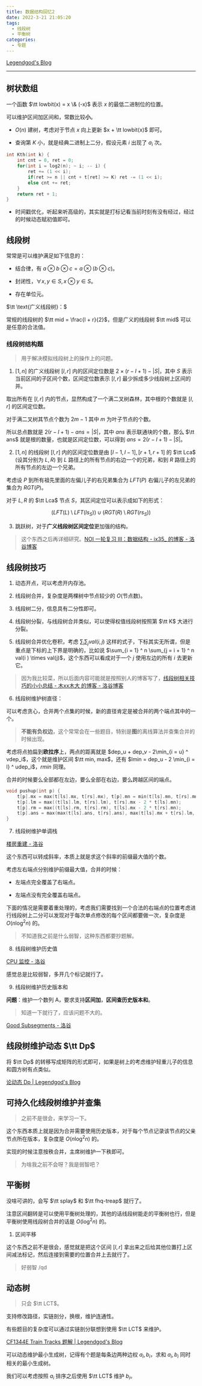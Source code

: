 ```yaml
---
title: 数据结构回忆2
date: 2022-3-21 21:05:20
tags:
  - 线段树
  - 平衡树
categories:
  - 专题
---
```


[Legendgod's Blog](https://legendgod.ml/)

---

## 树状数组

一个函数 $\tt lowbit(x) = x \& (-x)$ 表示 $x$ 的最低二进制位的位置。

可以维护区间加区间和，常数比较**小**。

- $O(n)$ 建树，考虑对于节点 $x$ 向上更新 $x + \tt lowbit(x)$ 即可。

- 查询第 $K$ 小，就是经典二进制上二分，假设元素 $i$ 出现了 $a_i$ 次。

```cpp
int Kth(int k) {
    int cnt = 0, ret = 0;
    for(int i = log2(n); ~ i; -- i) {
        ret += (1 << i);
        if(ret >= n || cnt + t[ret] >= K) ret -= (1 << i);
        else cnt += ret;
    }
    return ret + 1;
}
```

- 时间戳优化，听起来听高级的，其实就是打标记看当前时刻有没有经过，经过的时候动态赋初值即可。

## 线段树

常常是可以维护满足如下信息的：

- 结合律，有 $a \otimes b \otimes c = a \otimes (b \otimes c)$。

- 封闭性，$\forall x, y \in S, x \otimes y \in S$。

- 存在单位元。

$\tt \text{广义线段树}：$

常规的线段树的 $\tt mid = \frac{l + r}{2}$，但是广义的线段树 $\tt mid$ 可以是任意的合法值。

### 线段树结构题

> 用于解决模拟线段树上的操作上的问题。

1. $[1, n]$ 的广义线段树 $[l, r]$ 内的区间定位数是 $2 \times (r - l+ 1) - |S|$，其中 $S$ 表示当前区间的子区间个数，区间定位数表示 $[l, r]$ 最少拆成多少线段树上区间的并。

取出所有在 $[l, r]$ 内的节点，显然构成了一个满二叉树森林，其中根的个数就是 $[l, r]$ 的区间定位数。

对于满二叉树其节点个数为 $2m -1$ 其中 $m$ 为叶子节点的个数。

所以总点数就是 $2(r - l + 1)  - ans = |S|$，其中 $ans$ 表示联通块的个数，那么 $\tt ans$ 就是根的数量，也就是区间定位数，可以得到 $ans = 2(r - l + 1) - |S|$。

2. $[1, n]$ 的线段树 $[l, r]$ 内的区间定位数是由 $[l - 1, l - 1], [r + 1, r + 1]$ 的 $\tt Lca$ (设其分别为 $L, R$) 到 $L$ 路径上的所有节点的右边一个的兄弟，和到 $R$ 路径上的所有节点的左边一个兄弟。

考虑设 $P$ 到所有祖先里面的左偏儿子的右兄弟集合为 $LFT(P)$ 右偏儿子的左兄弟的集合为 $RGT(P)$。

对于 $L, R$ 的 $\tt Lca$ 节点 $S$，其区间定位可以表示成如下的形式：

$$
(LFT(L) \setminus LFT(ls_S)) \cup (RGT(R) \setminus RGT(rs_S))
$$

3. 跳跃树，对于**广义线段树区间定位**更加强的结构。

> 这个东西之后再详细研究。[NOI 一轮复习 III：数据结构 - ix35_ 的博客 - 洛谷博客](https://www.luogu.com.cn/blog/ix-35/noi-yi-lun-fu-xi-iii-shuo-ju-jie-gou)

## 线段树技巧

1. 动态开点，可以考虑开内存池。

2. 线段树合并，复杂度是两棵树中节点较少的 $O(\text{节点数})$。

3. 线段树二分，信息具有二分性即可。

4. 线段树分裂，与线段树合并类似，可以使得权值线段树按照第 $\tt K$ 大进行分裂。

5. 线段树合并优化卷积，考虑 $\sum_i \sum_j val(i, j)$ 这样的式子，下标其实无所谓，但是重点是下标的上下界是明确的，比如说 $\sum_{i = 1} ^ n \sum_{j = i + 1} ^ n val(i ) \times val(j)$，这个东西可以看成对于一个 $j$ 使用左边的所有 $i$ 去更新它。

> 因为我比较菜，所以后面内容可能就是按照别人的博客写了，[线段树相关技巧的小小总结 - 木xx木大 的博客 - 洛谷博客](https://www.luogu.com.cn/blog/flyingfan/xian-duan-shu-xiang-guan-ji-qiao-di-xiao-xiao-zong-jie)

6. 线段树维护树直径：

可以考虑贪心，合并两个点集的时候，新的直径肯定是被合并的两个端点其中的一个。

> **不能有负权边**，这个常常会在一些题目，特别是**图**的离线算法并查集合并的时候出现。

考虑将点拍扁到**欧拉序**上，两点的距离就是 $dep_u + dep_v - 2\min_{i = u} ^ vdep_i$，这个就是维护区间 $\tt min, max$，还有 $lmin = dep_u - 2 \min_{i = l} ^ udep_i$，$rmin$ 同理。

合并的时候要么全部都在左边，要么全部在右边，要么跨越区间的端点。

```cpp
void pushup(int p) {
    t[p].mx = max(t[ls].mx, t[rs].mx), t[p].mn = min(t[ls].mn, t[rs].mn);
    t[p].lm = max((t[ls].lm, t[rs].lm), t[rs].mx - 2 * t[ls].mn);
    t[p].rm = max((t[ls].rm, t[rs].rm), t[ls].mx - 2 * t[rs].mn);
    t[p].ans = max(max(t[ls].ans, t[rs].ans), max(t[ls].mx + t[rs].lm, t[rs].mx + t[ls].rm));
}
```

7. 线段树维护单调栈

[楼房重建 - 洛谷](https://www.luogu.com.cn/problem/P4198)

这个东西可以转成斜率，本质上就是求这个斜率的前缀最大值的个数。

考虑左右端点分别维护前缀最大值，合并的时候：

- 左端点完全覆盖了右端点。

- 左端点没有完全覆盖右端点。

下面的情况是需要着重处理的，考虑我们需要找到一个合法的右端点的位置考虑进行线段树上二分可以发现对于每次单点修改的每个区间都要做一次，复杂度是 $O(n \log^2 n)$ 的。

> 不知道我之前是什么弱智，这种东西都要抄题解。

8. 线段树维护历史值

[CPU 监控 - 洛谷](https://www.luogu.com.cn/problem/P4314)

感觉总是比较弱智，多开几个标记就行了。

9. 线段树维护历史版本和

**问题**：维护一个数列 A，要求支持**区间加**，**区间查历史版本和**。

> 知道一下就行了，应该问题不大的。

[Good Subsegments - 洛谷](https://www.luogu.com.cn/problem/CF997E)

## 线段树维护动态 $\tt Dp$

将 $\tt Dp$ 的转移写成矩阵的形式即可，如果是树上的考虑维护轻重儿子的信息和圆方树有点类似。

[论动态 Dp | Legendgod's Blog](https://legendgod.ml/2021/09/26/ddp1/)

## 可持久化线段树维护并查集

> 之前不是很会，来学习一下。

这个东西本质上就是因为合并需要使用历史版本，对于每个节点记录该节点的父亲节点所在版本，复杂度是 $O(n \log^2 n)$ 的。

实现的时候注意按秩合并，主席树维护一下秩即可。

> 为啥我之前不会呀？我是弱智吧？

## 平衡树

没啥可讲的，会写 $\tt splay$ 和 $\tt fhq-treap$ 就行了。

注意区间翻转是可以使用平衡树处理的，其他的话线段树能走的平衡树也行，但是平衡树使用线段树合并的话是 $O(\log^2n)$ 的。

1. 区间平移

这个东西之前不是很会，感觉就是把这个区间 $[l, r]$ 拿出来之后给其他位置打上区间减法标记，然后连接到需要的位置合并上去就行了。

> 好弱智 /qd

## 动态树

> 只会 $\tt LCT$。

支持修改路径，实链剖分，换根，维护连通性。

有些题目的复杂度可以通过实链剖分联想到使用 $\tt LCT$ 来维护。

[CF1344E Train Tracks 题解 | Legendgod's Blog](https://legendgod.ml/2022/04/01/cf-solution-1344e/)

可以动态维护最小生成树，记得有个题是每条边两种边权 $a_i, b_i$，求和 $a_i, b_i$ 同时相关的最小生成树。

我们可以考虑按照 $a_i$ 排序之后使用 $\tt LCT$ 维护 $b_i$。




